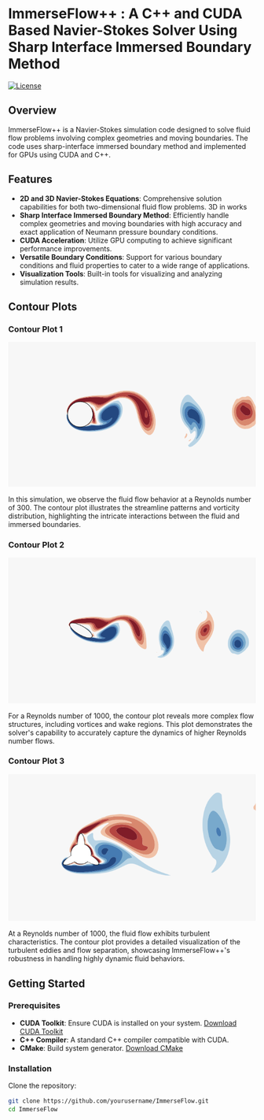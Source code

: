 # ImmerseFlow++ : A C++ and CUDA Based Navier-Stokes Solver Using Sharp Interface Immersed Boundary Method

[![License](https://img.shields.io/badge/License-MIT-blue.svg)](LICENSE)

## Overview

ImmerseFlow++ is a Navier-Stokes simulation code designed to solve fluid flow problems involving complex geometries and moving boundaries. The code uses sharp-interface immersed boundary method and implemented for GPUs using CUDA and C++.

## Features

- **2D and 3D Navier-Stokes Equations**: Comprehensive solution capabilities for both two-dimensional fluid flow problems. 3D in works
- **Sharp Interface Immersed Boundary Method**: Efficiently handle complex geometries and moving boundaries with high accuracy and exact application of Neumann pressure boundary conditions.
- **CUDA Acceleration**: Utilize GPU computing to achieve significant performance improvements.
- **Versatile Boundary Conditions**: Support for various boundary conditions and fluid properties to cater to a wide range of applications.
- **Visualization Tools**: Built-in tools for visualizing and analyzing simulation results.

## Contour Plots

### Contour Plot 1

![Re = 1000](figs/Re1000.png)

In this simulation, we observe the fluid flow behavior at a Reynolds number of 300. The contour plot illustrates the streamline patterns and vorticity distribution, highlighting the intricate interactions between the fluid and immersed boundaries.

### Contour Plot 2

![Re = 300 - Elliptic Airfoil](figs/Re300El.png)

For a Reynolds number of 1000, the contour plot reveals more complex flow structures, including vortices and wake regions. This plot demonstrates the solver's capability to accurately capture the dynamics of higher Reynolds number flows.

### Contour Plot 3

![Re = 300 - Complex Shaped Objects](figs/complex.png)

At a Reynolds number of 1000, the fluid flow exhibits turbulent characteristics. The contour plot provides a detailed visualization of the turbulent eddies and flow separation, showcasing ImmerseFlow++'s robustness in handling highly dynamic fluid behaviors.

## Getting Started

### Prerequisites

- **CUDA Toolkit**: Ensure CUDA is installed on your system. [Download CUDA Toolkit](https://developer.nvidia.com/cuda-downloads)
- **C++ Compiler**: A standard C++ compiler compatible with CUDA.
- **CMake**: Build system generator. [Download CMake](https://cmake.org/download/)

### Installation

Clone the repository:
```bash
git clone https://github.com/yourusername/ImmerseFlow.git
cd ImmerseFlow
